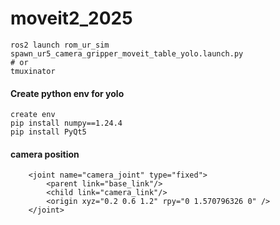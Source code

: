 # moveit2_2025
```
ros2 launch rom_ur_sim spawn_ur5_camera_gripper_moveit_table_yolo.launch.py 
# or
tmuxinator

```

#### Create python env for yolo
```
create env
pip install numpy==1.24.4
pip install PyQt5
```

#### camera position
```
    <joint name="camera_joint" type="fixed">
        <parent link="base_link"/>
        <child link="camera_link"/>
        <origin xyz="0.2 0.6 1.2" rpy="0 1.570796326 0" />
    </joint>
```
